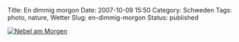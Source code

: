 Title: En dimmig morgon
Date: 2007-10-09 15:50
Category: Schweden
Tags: photo, nature, Wetter
Slug: en-dimmig-morgon
Status: published

[![Nebel am
Morgen](/pic/dimmmorgon_s.jpg "Nebel am Morgen")](/pic/dimmmorgon_l.jpg)

